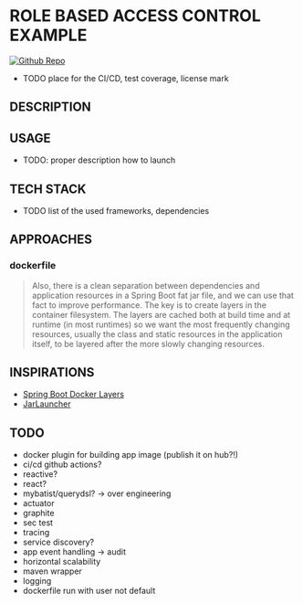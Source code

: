 # ROLE BASED ACCESS CONTROL EXAMPLE

[![Github Repo](https://img.shields.io/badge/GitHub-Repo-green.svg?longCache=true&style=flat)](https://github.com/lombocska/role-based-access-control-example)
- TODO place for the CI/CD, test coverage, license  mark

## DESCRIPTION


## USAGE 
- TODO: proper description how to launch

## TECH STACK
- TODO list of the used frameworks, dependencies

## APPROACHES

### dockerfile
> Also, there is a clean separation between dependencies and application resources in a Spring Boot fat jar file, 
>and we can use that fact to improve performance. 
>The key is to create layers in the container filesystem. The layers are cached both at build time 
>and at runtime (in most runtimes) so we want the most frequently changing resources, 
>usually the class and static resources in the application itself, to be layered after the more slowly changing resources. 


## INSPIRATIONS

- [Spring Boot Docker Layers](https://springframework.guru/why-you-should-be-using-spring-boot-docker-layers/)
- [JarLauncher](https://docs.spring.io/spring-boot/docs/current/api/org/springframework/boot/loader/JarLauncher.html)
## TODO
- docker plugin for building app image (publish it on hub?!)
- ci/cd github actions?
- reactive?
- react? 
- mybatist/querydsl? -> over engineering
- actuator
- graphite
- sec test
- tracing
- service discovery?
- app event handling -> audit
- horizontal scalability
- maven wrapper
- logging
- dockerfile run with user not default


